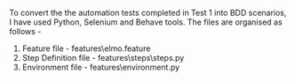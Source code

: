  To convert the the automation tests completed in Test 1 into BDD scenarios, I have used Python, Selenium and Behave tools. 
 The files are organised as follows -
 1. Feature file - features\elmo.feature
 2. Step Definition file - features\steps\steps.py
 3. Environment file - features\environment.py
